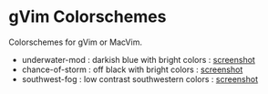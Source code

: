 # gVim Colorschemes

Colorschemes for gVim or MacVim.

* underwater-mod : darkish blue with bright colors : [screenshot](http://img193.imageshack.us/img193/8104/screenshot20100623at319.png)
* chance-of-storm : off black with bright colors : [screenshot](http://img835.imageshack.us/img835/6151/accountspecscalacodejvm.png)
* southwest-fog : low contrast southwestern colors : [screenshot](http://img46.imageshack.us/img46/6466/asyncbeforeaftertestjsc.png)
